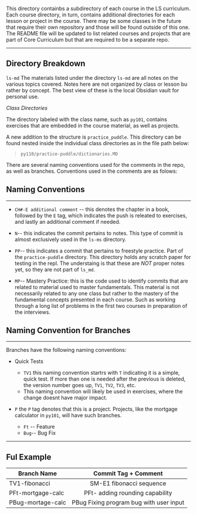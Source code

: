 This directory containbs a subdirectory of each course in the LS curriculum. Each course directory, in turn, contains additional directories for each lesson or project in the course. There may be some classes in the future that require their own repository and those will be found outside of this one. The README file will be updated to list related courses and projects that are part of Core Curriculum but that are required to be a separate repo.

---
## Directory Breakdown

`ls-md`
The materials listed under the directory `ls-md` are all notes on the various topics covered. Notes here are not organized by class or lesson bu rather by concept. The best view of these is the local Obsidian vault for personal use.

*Class Directories*

The directory labeled with the class name, such as `py101`, contains exercises that are embedded in the course material, as well as projects.

A new addition to the structure is `practice_puddle`. This directory can be found nested inside the individual class directories as in the file path below:

> `py110/practice-puddle/dictionaries.MD`


There are several naming conventions used for the comments in the repo, as well as branches. Conventions used in the comments are as folows:

## Naming Conventions
---
- `CH#-E additional comment` -- this denotes the chapter in a book, followed by the `E` tag, which indicates the push is releated to exercises, and lastly an additional comment if needed.

- `N`-- this indicates the commit pertains to notes. This type of commit is almost exclusively used in the `ls-ms` directory.
- `PP`-- this indicates a commit that pertains to freestyle practice. Part of the `practice-puddle` directory. This directory holds any scratch paper for testing in the repl. The understaing is that these are _NOT_ proper notes yet, so they are not part of `ls_md`.

- `MP`-- Mastery Practice: this is the code used to identify commits that are related to material used to master fundamentals. This material is not necessarily related to any one class but rather to the mastery of the fundamental concepts presented in each course. Such as working through a long list of problems in the first two courses in preparation of the interviews.

## Naming Convention for Branches
---

Branches have the following naming conventions:
- Quick Tests
    - `TV1` this naming convention startrs with `T` indicating it is a simple, quick test. If more than one is needed after the previous is deleted, the version number goes up, `TV1`, `TV2`, `TV3`, etc.
    - This naming convention will likely be used in exercises, where the change doesnt have major impact.

- `P` the `P` tag denotes that this is a project. Projects, like the mortgage calculator in `py101`, will have such branches.
    - `Ft` -- Feature
    - `Bug`-- Bug Fix

---

## Ful Example


|     Branch Name    |      Commit Tag + Comment                    |
| -------------------|:--------------------------------------------:|
| TV1-fibonacci      |    SM-E1 fibonacci sequence                  |
| PFt-mortgage-calc  |    PFt- adding rounding capability           |
| PBug-mortage-calc  |    PBug Fixing program bug with user input   |